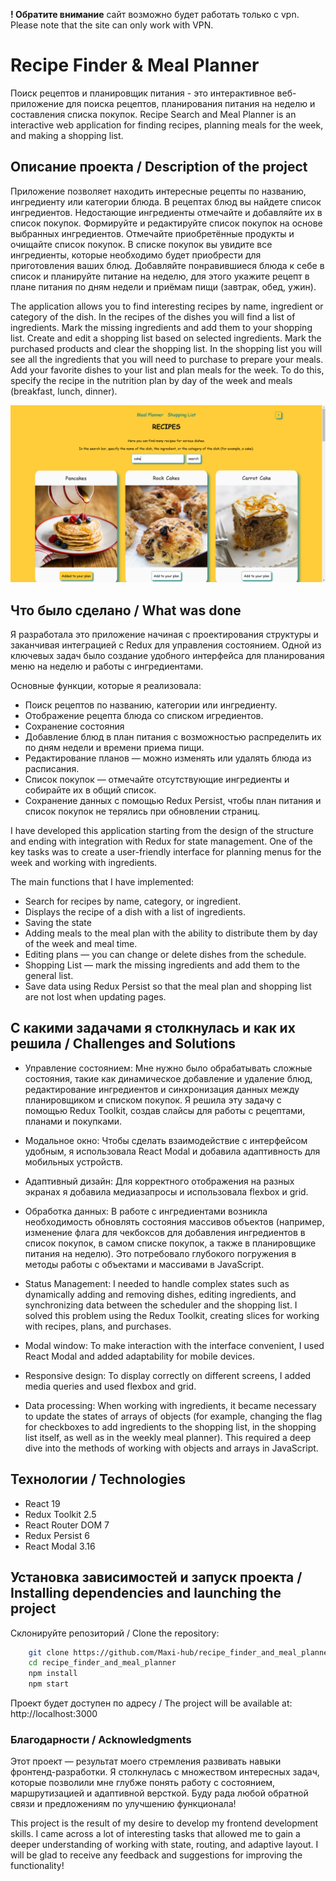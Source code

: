 **! Обратите внимание** cайт возможно будет работать только с vpn.
Please note that the site can only work with VPN.

# Recipe Finder & Meal Planner 

Поиск рецептов и планировщик питания - это интерактивное веб-приложение для поиска рецептов, планирования питания на неделю и составления списка покупок.
Recipe Search and Meal Planner is an interactive web application for finding recipes, planning meals for the week, and making a shopping list.

## Описание проекта / Description of the project

Приложение позволяет находить интересные рецепты по названию, ингредиенту или категории блюда. В рецептах блюд вы найдете список ингредиентов. Недостающие ингредиенты отмечайте и добавляйте их в список покупок. Формируйте и редактируйте список покупок на основе выбранных ингредиентов. Отмечайте приобретённые продукты и очищайте список покупок. В списке покупок вы увидите все ингредиенты, которые необходимо будет приобрести для приготовления ваших блюд. Добавляйте понравившиеся блюда к себе в список и планируйте питание на неделю, для этого укажите рецепт в плане питания по дням недели и приёмам пищи (завтрак, обед, ужин). 

The application allows you to find interesting recipes by name, ingredient or category of the dish. In the recipes of the dishes you will find a list of ingredients. Mark the missing ingredients and add them to your shopping list. Create and edit a shopping list based on selected ingredients. Mark the purchased products and clear the shopping list. In the shopping list you will see all the ingredients that you will need to purchase to prepare your meals. Add your favorite dishes to your list and plan meals for the week. To do this, specify the recipe in the nutrition plan by day of the week and meals (breakfast, lunch, dinner).

![product page](./readme_assets/main.png)

## Что было сделано / What was done

Я разработала это приложение начиная с проектирования структуры и заканчивая интеграцией с Redux для управления состоянием. Одной из ключевых задач было создание удобного интерфейса для планирования меню на неделю и работы с ингредиентами.

Основные функции, которые я реализовала:
* Поиск рецептов по названию, категории или ингредиенту.
* Отображение рецепта блюда со списком игредиентов.
* Сохранение состояния
* Добавление блюд в план питания с возможностью распределить их по дням недели и времени приема пищи.
* Редактирование планов — можно изменять или удалять блюда из расписания.
* Список покупок — отмечайте отсутствующие ингредиенты и собирайте их в общий список.
* Сохранение данных с помощью Redux Persist, чтобы план питания и список покупок не терялись при обновлении страниц.

I have developed this application starting from the design of the structure and ending with integration with Redux for state management. One of the key tasks was to create a user-friendly interface for planning menus for the week and working with ingredients.

The main functions that I have implemented:
* Search for recipes by name, category, or ingredient.
* Displays the recipe of a dish with a list of ingredients.
* Saving the state
* Adding meals to the meal plan with the ability to distribute them by day of the week and meal time.
* Editing plans — you can change or delete dishes from the schedule.
* Shopping List — mark the missing ingredients and add them to the general list.
* Save data using Redux Persist so that the meal plan and shopping list are not lost when updating pages.

## С какими задачами я столкнулась и как их решила / Challenges and Solutions

* Управление состоянием: Мне нужно было обрабатывать сложные состояния, такие как динамическое добавление и удаление блюд, редактирование ингредиентов и синхронизация данных между планировщиком и списком покупок. Я решила эту задачу с помощью Redux Toolkit, создав слайсы для работы с рецептами, планами и покупками.
* Модальное окно: Чтобы сделать взаимодействие с интерфейсом удобным, я использовала React Modal и добавила адаптивность для мобильных устройств.
* Адаптивный дизайн: Для корректного отображения на разных экранах я добавила медиазапросы и использовала flexbox и grid.
* Обработка данных: В работе с ингредиентами возникла необходимость обновлять состояния массивов объектов (например, изменение флага для чекбоксов для добавления ингредиентов в список покупок, в самом списке покупок, а также в планировщике питания на неделю). Это потребовало глубокого погружения в методы работы с объектами и массивами в JavaScript.

* Status Management: I needed to handle complex states such as dynamically adding and removing dishes, editing ingredients, and synchronizing data between the scheduler and the shopping list. I solved this problem using the Redux Toolkit, creating slices for working with recipes, plans, and purchases.
* Modal window: To make interaction with the interface convenient, I used React Modal and added adaptability for mobile devices.
* Responsive design: To display correctly on different screens, I added media queries and used flexbox and grid.
* Data processing: When working with ingredients, it became necessary to update the states of arrays of objects (for example, changing the flag for checkboxes to add ingredients to the shopping list, in the shopping list itself, as well as in the weekly meal planner). This required a deep dive into the methods of working with objects and arrays in JavaScript.


## Технологии / Technologies

* React 19
* Redux Toolkit 2.5
* React Router DOM 7
* Redux Persist 6
* React Modal 3.16


## Установка зависимостей и запуск проекта / Installing dependencies and launching the project

Склонируйте репозиторий / Clone the repository:
```bash
    git clone https://github.com/Maxi-hub/recipe_finder_and_meal_planner.git
    cd recipe_finder_and_meal_planner
    npm install
    npm start
```

Проект будет доступен по адресу / The project will be available at:
http://localhost:3000


### Благодарности / Acknowledgments
Этот проект — результат моего стремления развивать навыки фронтенд-разработки. Я столкнулась с множеством интересных задач, которые позволили мне глубже понять работу с состоянием, маршрутизацией и адаптивной версткой. Буду рада любой обратной связи и предложениям по улучшению функционала!

This project is the result of my desire to develop my frontend development skills. I came across a lot of interesting tasks that allowed me to gain a deeper understanding of working with state, routing, and adaptive layout. I will be glad to receive any feedback and suggestions for improving the functionality!